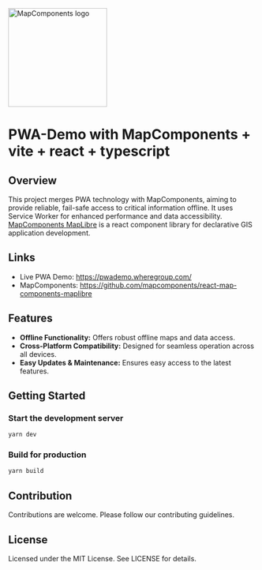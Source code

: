 <img src="https://avatars.githubusercontent.com/u/64851912" alt="MapComponents logo" width="200"/>

# PWA-Demo with MapComponents + vite + react + typescript

## Overview

This project merges PWA technology with MapComponents, aiming to provide reliable, fail-safe access to critical information offline. It uses Service Worker for enhanced performance and data accessibility.
[MapComponents MapLibre](https://github.com/mapcomponents/react-map-components-maplibre) is a react component library for declarative GIS application development.

## Links

- Live PWA Demo: https://pwademo.wheregroup.com/
- MapComponents: https://github.com/mapcomponents/react-map-components-maplibre

## Features

- **Offline Functionality:** Offers robust offline maps and data access.
- **Cross-Platform Compatibility:** Designed for seamless operation across all devices.
- **Easy Updates & Maintenance:** Ensures easy access to the latest features.

## Getting Started

### Start the development server

```bash
yarn dev
```

### Build for production

```bash
yarn build
```

## Contribution

Contributions are welcome. Please follow our contributing guidelines.

## License

Licensed under the MIT License. See LICENSE for details.
